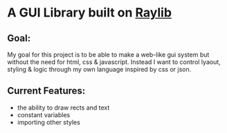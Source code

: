 # A GUI Library built on [Raylib](https://raylib.com)
## Goal:
My goal for this project is to be able to make a web-like gui system but without the need for html, css & javascript. Instead I want to control lyaout, styling & logic through my own language inspired by css or json.

## Current Features:
- the ability to draw rects and text
- constant variables
- importing other styles